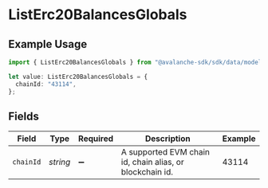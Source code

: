 # ListErc20BalancesGlobals

## Example Usage

```typescript
import { ListErc20BalancesGlobals } from "@avalanche-sdk/sdk/data/models/operations";

let value: ListErc20BalancesGlobals = {
  chainId: "43114",
};
```

## Fields

| Field                                                    | Type                                                     | Required                                                 | Description                                              | Example                                                  |
| -------------------------------------------------------- | -------------------------------------------------------- | -------------------------------------------------------- | -------------------------------------------------------- | -------------------------------------------------------- |
| `chainId`                                                | *string*                                                 | :heavy_minus_sign:                                       | A supported EVM chain id, chain alias, or blockchain id. | 43114                                                    |